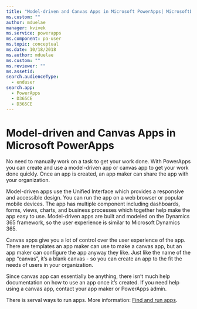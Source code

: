```yaml
---
title: "Model-driven and Canvas Apps in Microsoft PowerApps| MicrosoftDocs"
ms.custom: ""
author: mduelae
manager: kvivek
ms.service: powerapps
ms.component: pa-user
ms.topic: conceptual
ms.date: 10/18/2018
ms.author: mduelae
ms.custom: ""
ms.reviewer: ""
ms.assetid: 
search.audienceType: 
  - enduser
search.app: 
  - PowerApps
  - D365CE
  - D365CE
---
```

# Model-driven and Canvas Apps in Microsoft PowerApps

No need to manually work on a task to get your work done. With PowerApps you can create and use a model-driven app or canvas app to get your work done quickly. Once an app is created, an app maker can share the app with your organization. 

Model-driven apps use the Unified Interface which provides a responsive and accessible design. You can run the app on a web browser or popular mobile devices.  The app has multiple component including dashboards, forms, views, charts, and business processes which together help make the app easy to use.  Model-driven apps are built and modeled on the Dynamics 365 framework, so the user experience is similar to Microsoft Dynamics 365.

Canvas apps give you a lot of control over the user experience of the app. There are templates an app maker can use to make a canvas app, but an app maker can configure the app anyway they like. Just like the name of the app “canvas”, it’s a blank canvas - so you can create an app to the fit the needs of users in your organization.

Since canvas app can essentially be anything, there isn’t much help documentation on how to use an app once it’s created. If you need help using a canvas app, contact your app maker or PowerApps admin.

There is serval ways to run apps. More information: [Find and run apps](https://docs.microsoft.com/en-us/powerapps/user/).
  
